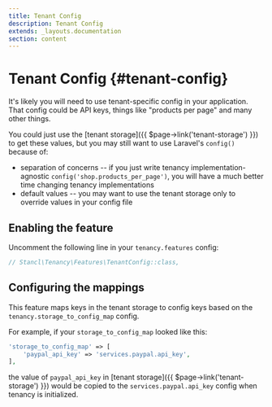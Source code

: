 ```yaml
---
title: Tenant Config
description: Tenant Config
extends: _layouts.documentation
section: content
---
```


# Tenant Config {#tenant-config}

It's likely you will need to use tenant-specific config in your application. That config could be API keys, things like "products per page" and many other things.

You could just use the [tenant storage]({{ $page->link('tenant-storage') }}) to get these values, but you may still want to use Laravel's `config()` because of:
- separation of concerns -- if you just write tenancy implementation-agnostic `config('shop.products_per_page')`, you will have a much better time changing tenancy implementations
- default values -- you may want to use the tenant storage only to override values in your config file

## Enabling the feature

Uncomment the following line in your `tenancy.features` config:
```php
// Stancl\Tenancy\Features\TenantConfig::class,
```

## Configuring the mappings

This feature maps keys in the tenant storage to config keys based on the `tenancy.storage_to_config_map` config.

For example, if your `storage_to_config_map` looked like this:
```php
'storage_to_config_map' => [
    'paypal_api_key' => 'services.paypal.api_key',
],
```

the value of `paypal_api_key` in [tenant storage]({{ $page->link('tenant-storage') }}) would be copied to the `services.paypal.api_key` config when tenancy is initialized.
